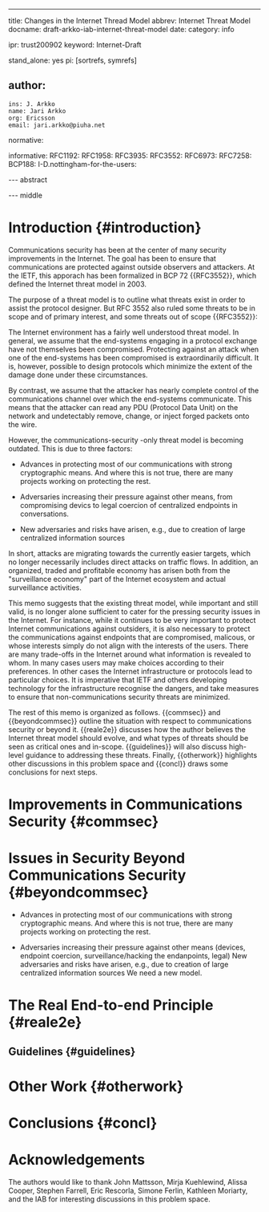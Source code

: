 ---
title: Changes in the Internet Thread Model
abbrev: Internet Threat Model
docname: draft-arkko-iab-internet-threat-model
date:
category: info

ipr: trust200902
keyword: Internet-Draft

stand_alone: yes
pi: [sortrefs, symrefs]

author:
  -
    ins: J. Arkko
    name: Jari Arkko
    org: Ericsson
    email: jari.arkko@piuha.net

normative:

informative:
  RFC1192:
  RFC1958:
  RFC3935: 
  RFC3552:
  RFC6973:
  RFC7258:
  BCP188:
  I-D.nottingham-for-the-users:

--- abstract



--- middle

# Introduction {#introduction}

Communications security has been at the center of many security improvements in the Internet. The goal has been to ensure that communications are protected against outside observers and attackers. At the IETF, this apporach has been formalized in BCP 72 {{RFC3552}}, which defined the Internet threat model in 2003.

The purpose of a threat model is to outline what threats exist in order to assist the protocol designer. But RFC 3552 also ruled some threats to be in scope and of primary interest, and some threats out of scope {{RFC3552}}:

   The Internet environment has a fairly well understood threat model.
   In general, we assume that the end-systems engaging in a protocol
   exchange have not themselves been compromised.  Protecting against an
   attack when one of the end-systems has been compromised is
   extraordinarily difficult.  It is, however, possible to design
   protocols which minimize the extent of the damage done under these
   circumstances.

   By contrast, we assume that the attacker has nearly complete control
   of the communications channel over which the end-systems communicate.
   This means that the attacker can read any PDU (Protocol Data Unit) on
   the network and undetectably remove, change, or inject forged packets
   onto the wire. 

However, the communications-security -only threat model is becoming outdated. This is due to three factors:

* Advances in protecting most of our communications with strong cryptographic means. And where this is not true, there are many projects working on protecting the rest.

* Adversaries increasing their pressure against other means, from compromising devics to legal coercion of centralized endpoints in conversations.

* New adversaries and risks have arisen, e.g., due to creation of large centralized information sources

In short, attacks are migrating towards the currently easier targets, which no longer necessarily includes direct attacks on traffic flows. In addition, an organized, traded and profitable economy has arisen both from the "surveillance economy" part of the Internet ecosystem and actual surveillance activities.

This memo suggests that the existing threat model, while important and still valid, is no longer alone sufficient to cater for the pressing security issues in the Internet. For instance, while it continues to be very important to protect Internet communications against outsiders, it is also necessary to protect the communications against endpoints that are compromised, malicous, or whose interests simply do not align with the interests of the users. There are many trade-offs in the Internet around what information is revealed to whom. In many cases users may make choices according to their preferences. In other cases the Internet infrastructure or protocols lead to particular choices. It is imperative that IETF and others developing technology for the infrastructure recognise the dangers, and take measures to ensure that non-communications security threats are minimized.

The rest of this memo is organized as follows. {{commsec}} and {{beyondcommsec}} outline the situation with respect to communications security or beyond it. {{reale2e}} discusses how the author believes the Internet threat model should evolve, and what types of threats should be seen as critical ones and in-scope. {{guidelines}} will also discuss high-level guidance to addressing these threats. Finally, {{otherwork}} highlights other discussions in this problem space and {{concl}} draws some conclusions for next steps.

# Improvements in Communications Security {#commsec}

# Issues in Security Beyond Communications Security {#beyondcommsec}

* Advances in protecting most of our communications with strong cryptographic means. And where this is not true, there are many projects working on protecting the rest.

* Adversaries increasing their pressure against other means (devices, endpoint coercion, surveillance/hacking the endanpoints, legal)
New adversaries and risks have arisen, e.g., due to creation of large centralized information sources
We need a new model.



# The Real End-to-end Principle {#reale2e}

## Guidelines {#guidelines}

# Other Work {#otherwork}

# Conclusions {#concl}

# Acknowledgements

The authors would like to thank John Mattsson, Mirja Kuehlewind, Alissa Cooper, Stephen Farrell, Eric Rescorla, Simone Ferlin, Kathleen Moriarty, and the IAB for interesting discussions in this problem space.
